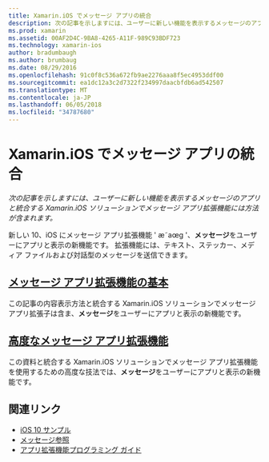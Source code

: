 ```yaml
---
title: Xamarin.iOS でメッセージ アプリの統合
description: 次の記事を示しますには、ユーザーに新しい機能を表示するメッセージのアプリと統合する Xamarin.iOS ソリューションでメッセージ アプリ拡張機能には方法が含まれます。
ms.prod: xamarin
ms.assetid: 00AF2D4C-9BA8-4265-A11F-989C93BDF723
ms.technology: xamarin-ios
author: bradumbaugh
ms.author: brumbaug
ms.date: 08/29/2016
ms.openlocfilehash: 91c0f8c536a672fb9ae2276aaa8f5ec4953ddf00
ms.sourcegitcommit: ea1dc12a3c2d7322f234997daacbfdb6ad542507
ms.translationtype: MT
ms.contentlocale: ja-JP
ms.lasthandoff: 06/05/2018
ms.locfileid: "34787680"
---
```

# <a name="message-app-integration-in-xamarinios"></a>Xamarin.iOS でメッセージ アプリの統合

_次の記事を示しますには、ユーザーに新しい機能を表示するメッセージのアプリと統合する Xamarin.iOS ソリューションでメッセージ アプリ拡張機能には方法が含まれます。_

新しい 10、iOS にメッセージ アプリ拡張機能 ' æ˜aœg '、**メッセージ**をユーザーにアプリと表示の新機能です。 拡張機能には、テキスト、ステッカー、メディア ファイルおよび対話型のメッセージを送信できます。

    
## <a name="message-app-extension-basicsiosplatformmessage-app-integrationintro-to-message-app-extensionsmd"></a>[メッセージ アプリ拡張機能の基本](~/ios/platform/message-app-integration/intro-to-message-app-extensions.md)

この記事の内容表示方法と統合する Xamarin.iOS ソリューションでメッセージ アプリ拡張子は含ま、**メッセージ**をユーザーにアプリと表示の新機能です。

## <a name="advanced-message-app-extensionsiosplatformmessage-app-integrationintro-to-message-app-extensionsmd"></a>[高度なメッセージ アプリ拡張機能](~/ios/platform/message-app-integration/intro-to-message-app-extensions.md)

この資料と統合する Xamarin.iOS ソリューションでメッセージ アプリ拡張機能を使用するための高度な技法では、**メッセージ**をユーザーにアプリと表示の新機能です。


## <a name="related-links"></a>関連リンク

- [iOS 10 サンプル](https://developer.xamarin.com/samples/ios/iOS10/)
- [メッセージ参照](https://developer.apple.com/reference/messages)
- [アプリ拡張機能プログラミング ガイド](https://developer.apple.com/library/prerelease/content/documentation/General/Conceptual/ExtensibilityPG/index.html#//apple_ref/doc/uid/TP40014214)
